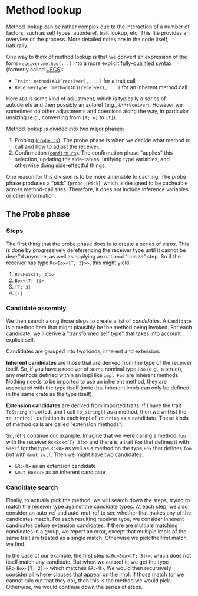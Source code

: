 # Method lookup

Method lookup can be rather complex due to the interaction of a number
of factors, such as self types, autoderef, trait lookup, etc. This
file provides an overview of the process. More detailed notes are in
the code itself, naturally.

One way to think of method lookup is that we convert an expression of
the form `receiver.method(...)` into a more explicit [fully-qualified syntax][]
(formerly called [UFCS][]):

- `Trait::method(ADJ(receiver), ...)` for a trait call
- `ReceiverType::method(ADJ(receiver), ...)` for an inherent method call

Here `ADJ` is some kind of adjustment, which is typically a series of
autoderefs and then possibly an autoref (e.g., `&**receiver`). However
we sometimes do other adjustments and coercions along the way, in
particular unsizing (e.g., converting from `[T; n]` to `[T]`).

Method lookup is divided into two major phases:

1. Probing ([`probe.rs`][probe]). The probe phase is when we decide what method
   to call and how to adjust the receiver.
2. Confirmation ([`confirm.rs`][confirm]). The confirmation phase "applies"
   this selection, updating the side-tables, unifying type variables, and
   otherwise doing side-effectful things.

One reason for this division is to be more amenable to caching.  The
probe phase produces a "pick" (`probe::Pick`), which is designed to be
cacheable across method-call sites. Therefore, it does not include
inference variables or other information.

[fully-qualified syntax]: https://doc.rust-lang.org/nightly/book/ch19-03-advanced-traits.html#fully-qualified-syntax-for-disambiguation-calling-methods-with-the-same-name
[UFCS]: https://github.com/rust-lang/rfcs/blob/master/text/0132-ufcs.md
[probe]: https://doc.rust-lang.org/nightly/nightly-rustc/rustc_hir_typeck/method/probe/
[confirm]: https://doc.rust-lang.org/nightly/nightly-rustc/rustc_hir_typeck/method/confirm/

## The Probe phase

### Steps

The first thing that the probe phase does is to create a series of
*steps*. This is done by progressively dereferencing the receiver type
until it cannot be deref'd anymore, as well as applying an optional
"unsize" step. So if the receiver has type `Rc<Box<[T; 3]>>`, this
might yield:

1. `Rc<Box<[T; 3]>>`
2. `Box<[T; 3]>`
3. `[T; 3]`
4. `[T]`

### Candidate assembly

We then search along those steps to create a list of *candidates*. A
`Candidate` is a method item that might plausibly be the method being
invoked. For each candidate, we'll derive a "transformed self type"
that takes into account explicit self.

Candidates are grouped into two kinds, inherent and extension.

**Inherent candidates** are those that are derived from the
type of the receiver itself.  So, if you have a receiver of some
nominal type `Foo` (e.g., a struct), any methods defined within an
impl like `impl Foo` are inherent methods.  Nothing needs to be
imported to use an inherent method, they are associated with the type
itself (note that inherent impls can only be defined in the same
crate as the type itself).

<!--
FIXME: Inherent candidates are not always derived from impls.  If you
have a trait object, such as a value of type `Box<ToString>`, then the
trait methods (`to_string()`, in this case) are inherently associated
with it. Another case is type parameters, in which case the methods of
their bounds are inherent. However, this part of the rules is subject
to change: when DST's "impl Trait for Trait" is complete, trait object
dispatch could be subsumed into trait matching, and the type parameter
behavior should be reconsidered in light of where clauses.

Is this still accurate?
-->

**Extension candidates** are derived from imported traits.  If I have
the trait `ToString` imported, and I call `to_string()` as a method,
then we will list the `to_string()` definition in each impl of
`ToString` as a candidate. These kinds of method calls are called
"extension methods".

So, let's continue our example. Imagine that we were calling a method
`foo` with the receiver `Rc<Box<[T; 3]>>` and there is a trait `Foo`
that defines it with `&self` for the type `Rc<U>` as well as a method
on the type `Box` that defines `foo` but with `&mut self`. Then we
might have two candidates:

- `&Rc<U>` as an extension candidate
- `&mut Box<U>` as an inherent candidate

### Candidate search

Finally, to actually pick the method, we will search down the steps,
trying to match the receiver type against the candidate types. At
each step, we also consider an auto-ref and auto-mut-ref to see whether
that makes any of the candidates match. For each resulting receiver
type, we consider inherent candidates before extension candidates.
If there are multiple matching candidates in a group, we report an
error, except that multiple impls of the same trait are treated as a
single match. Otherwise we pick the first match we find.

In the case of our example, the first step is `Rc<Box<[T; 3]>>`,
which does not itself match any candidate. But when we autoref it, we
get the type `&Rc<Box<[T; 3]>>` which matches `&Rc<U>`. We would then
recursively consider all where-clauses that appear on the impl: if
those match (or we cannot rule out that they do), then this is the
method we would pick. Otherwise, we would continue down the series of
steps.

